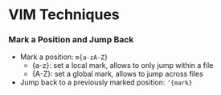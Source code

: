 # VIM Techniques

### Mark a Position and Jump Back
* Mark a position: `m{a-zA-Z}`
  * {a-z}: set a local mark, allows to only jump within a file
  * {A-Z}: set a global mark, allows to jump across files
* Jump back to a previously marked position: `'{mark}`

